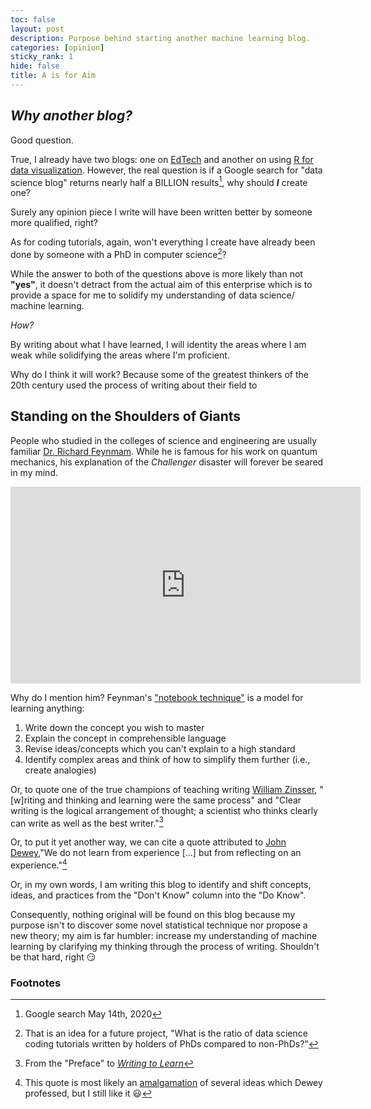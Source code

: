 ```yaml
---
toc: false
layout: post
description: Purpose behind starting another machine learning blog.
categories: [opinion]
sticky_rank: 1
hide: false
title: A is for Aim
---
```


## ***Why another blog?***

Good question. 

True, I already have two blogs: one on [EdTech](https://teachinglearninglearningteaching.wordpress.com/) and another on using [R for data visualization](https://educators-r-learners.netlify.app/). However, the real question is if a Google search for "data science blog" returns nearly half a BILLION results[^1], why should ***I*** create one? 

Surely any opinion piece I write will have been written better by someone more qualified, right?

As for coding tutorials, again, won't everything I create have already been done by someone with a PhD in computer science[^2]?  

While the answer to both of the questions above is more likely than not **"yes"**, it doesn't detract from the actual aim of this enterprise which is to provide a space for me to solidify my understanding of data science/ machine learning. 

*How?* 

By writing about what I have learned, I will identity the areas where I am weak while solidifying the areas where I'm proficient. 

Why do I think it will work? Because some of the greatest thinkers of the 20th century used the process of writing about their field to 

## Standing on the Shoulders of Giants 

People who studied in the colleges of science and engineering are usually familiar [Dr. Richard Feynmam](https://en.wikipedia.org/wiki/Richard_Feynman). While he is famous for his work on quantum mechanics, his explanation of the *Challenger* disaster will forever be seared in my mind.

<iframe width="560" height="315" src="https://www.youtube.com/embed/ZOzoLdfWyKw?start=114" frameborder="0" allow="accelerometer; autoplay; encrypted-media; gyroscope; picture-in-picture" allowfullscreen></iframe>

Why do I mention him? Feynman's ["notebook technique"](https://www.youtube.com/watch?v=GD-_fcpylcE) is a model for learning anything:   
1. Write down the concept you wish to master
2. Explain the concept in comprehensible language
3. Revise ideas/concepts which you can't explain to a high standard
4. Identify complex areas and think of how to simplify them further (i.e., create analogies)

Or, to quote one of the true champions of teaching writing [William Zinsser](http://www.williamzinsserwriter.com/index.html), "[w]riting and thinking and learning were the same process" and "Clear writing is the logical arrangement of thought; a scientist who thinks clearly can write as well as the best writer."[^3]

Or, to put it yet another way, we can cite a quote attributed to [John Dewey](https://en.wikipedia.org/wiki/John_Dewey#External_links),"We do not learn from experience [...] but from reflecting on an experience."[^4] 

Or, in my own words, I am writing this blog to identify and shift concepts, ideas, and practices from the "Don't Know" column into the "Do Know".

Consequently, nothing original will be found on this blog because my purpose isn't to discover some novel statistical technique nor propose a new theory; my aim is far humbler: increase my understanding of machine learning by clarifying my thinking through the process of writing. Shouldn't be that hard, right :smirk:  


### Footnotes
[^1]: Google search May 14th, 2020  
[^2]: That is an idea for a future project, "What is the ratio of data science coding tutorials written by holders of PhDs compared to non-PhDs?"   
[^3]: From the "Preface" to [*Writing to Learn*](https://bookshop.org/books/writing-to-learn-rc/9780062720405)  
[^4]: This quote is most likely an [amalgamation](https://www.quora.com/What-is-the-source-of-this-famous-quote-attributed-to-John-Dewey-We-do-not-learn-from-an-experience-We-learn-from-reflecting-on-an-experience) of several ideas which Dewey professed, but I still like it :smiley:  
[^5]: From the "Preface" to [*Writing to Learn*](https://bookshop.org/books/writing-to-learn-rc/9780062720405)